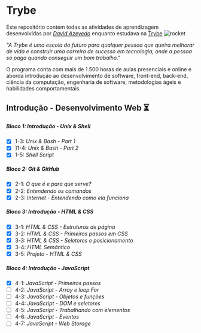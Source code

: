 # Trybe 


Este repositório contém todas as atividades de aprendizagem desenvolvidas por *[David Azevedo](https://www.linkedin.com/in/dl-azevedo/)* enquanto estudava na [Trybe](https://www.betrybe.com/) ![rocket](https://github.githubassets.com/images/icons/emoji/unicode/1f680.png)

*"A Trybe é uma escola do futuro para qualquer pessoa que queira melhorar de vida e construir uma carreira de sucesso em tecnologia, onde a pessoa só paga quando conseguir um bom trabalho."*

O programa conta com mais de 1.500 horas de aulas presenciais e online e aborda introdução ao desenvolvimento de software, front-end, back-end, ciência da computação, engenharia de software, metodologias ágeis e habilidades comportamentais.

## Introdução - Desenvolvimento Web :hourglass_flowing_sand:


##### Bloco 1: Introdução - Unix & Shell

- [x] 1-3: *Unix & Bash - Part 1*
- [x] ]1-4: *Unix & Bash - Part 2*
- [x] 1-5: *Shell Script*

##### Bloco 2: Git & GitHub

- [x] 2-1: *O que é e para que serve?*
- [x] 2-2: *Entendendo os comandos*
- [x] 2-3: *Internet - Entendendo como ela funciona*

##### Bloco 3: Introdução - HTML & CSS

- [x] 3-1: *HTML & CSS - Estruturas de página*
- [x] 3-2: *HTML & CSS - Primeiros passos em CSS*
- [x] 3-3: *HTML & CSS - Seletores e posicionamento*
- [x] 3-4: *HTML Semântico*
- [x] 3-5: *Projeto - HTML & CSS*

##### Bloco 4: Introdução - JavaScript

- [x] 4-1: *JavaScript - Primeiros passos*
- [ ] 4-2: *JavaScript - Array e loop For*
- [ ] 4-3: *JavaScript - Objetos e funções*
- [ ] 4-4: *JavaScript - DOM e seletores*
- [ ] 4-5: *JavaScript - Trabalhando com elementos*
- [ ] 4-6: *JavaScript - Eventos*
- [ ] 4-7: *JavaScript - Web Storage*
